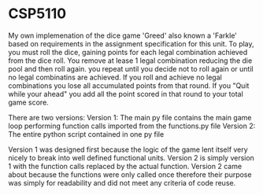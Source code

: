 # CSP5110
My own implemenation of the dice game 'Greed' also known a 'Farkle' based on requirements in the assignment specification for this unit.
To play, you must roll the dice, gaining points for each legal combination achieved from the dice roll. You remove at lease 1 legal combination reducing the die pool and then roll again. you repeat until you decide not to roll again or until no legal combinatins are achieved. If you roll and achieve no legal combinations you lose all accumulated points from that round. If you "Quit while your ahead" you add all the point scored in that round to your total game score.

There are two versions: 
Version 1: The main py file contains the main game loop performing function calls imported from the functions.py file
Version 2: The entire python script contained in one py file

Version 1 was designed first because the logic of the game lent itself very nicely to break into well defined functional units.
Version 2 is simply version 1 with the function calls replaced by the actual function. Version 2 came about because the functions were only called once therefore their purpose was simply for readability and did not meet any criteria of code reuse.
